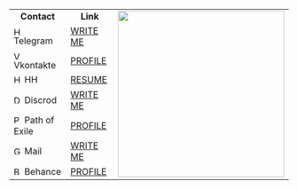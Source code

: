 <table>
    <tr>
        <td align='center'><strong>Contact</strong></td>
        <td align='center'><strong>Link</strong></td>
        <td rowspan="8"><a href='https://www.youtube.com/watch?v=dQw4w9WgXcQ'><img style="height: 300px;" src="https://i.pinimg.com/originals/74/6c/01/746c019ae4dd1ef4f25c7d777bce09c0.gif" /></a></td>
    </tr>
    <tr>
<td><img src="https://web.telegram.org/favicon.ico" alt="HH_LOGO" width="15"> Telegram</td>
<td><a href="https://t.me/SheerGeyser">WRITE ME</a></td>
</tr>
    <tr>
<td><img src="https://vk.com/images/icons/favicons/fav_logo.ico" alt="VK_LOGO" width="15"> Vkontakte</td>
<td><a href="https://vk.com/html_css">PROFILE</a></td>
</tr>
<tr>
<td><img src="https://i.hh.ru/favicons/70x70.png" alt="HH_LOGO" width="15"> HH</td>
<td><a href="https://ekaterinburg.hh.ru/resume/671768dcff0781f85a0039ed1f424e6b614e67">RESUME</a></td>
</tr>
    <tr>
<td><img src="https://discord.com/assets/07dca80a102d4149e9736d4b162cff6f.ico" alt="DS_LOGO" width="15"> Discrod</td>
<td><a href="https://discord.com/channels/@me/325932185003491330">WRITE ME</a></td>
</tr>
    <tr>
<td><img src="https://web.poecdn.com/image/favicon/ogimage.png?v=1" alt="POE_LOGO" width="15"> Path of Exile</td>
<td><a href="https://ru.pathofexile.com/account/view-profile/hesher666">PROFILE</a></td>
</tr>
    <tr>
<td><img src="https://ssl.gstatic.com/ui/v1/icons/mail/rfr/gmail.ico" alt="GM_LOGO" width="15"> Mail</td>
<td><a href="mailto:sergey200075@gmail.com">WRITE ME</a></td>
</tr>
    <tr>
<td><img src="https://a5.behance.net/f8ead1f019a7ca4e831aab364fe0a9b2e3c510f9/img/site/favicon.ico?cb=264615658" alt="BH_LOGO" width="15"> Behance</td>
<td><a href="https://www.behance.net/sergey2000d9bf">PROFILE</a></td>
</tr>
</table>
